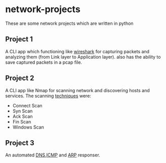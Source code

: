 # network-projects

These are some network projects which are written in python

## Project 1

A CLI app which functioning like [wireshark](https://en.wikipedia.org/wiki/Wireshark) for capturing packets and analyzing them (from Link layer to Application layer). also has the ability to save captured packets in a pcap file.

## Project 2

A CLI app like Nmap for scanning network and discovering hosts and services. The scanning [techniques](https://nmap.org/book/man-port-scanning-techniques.html) were:
- Connect Scan
- Syn Scan
- Ack Scan
- Fin Scan
- Windows Scan

## Project 3

An automated [DNS](https://en.wikipedia.org/wiki/Domain_Name_System),[ICMP](https://en.wikipedia.org/wiki/Internet_Control_Message_Protocol) and [ARP](https://en.wikipedia.org/wiki/Address_Resolution_Protocol) responser.

